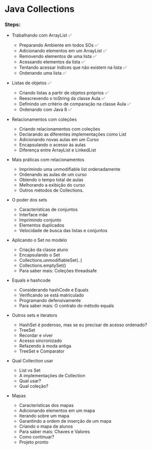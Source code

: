 # Java Collections

### Steps:

- Trabalhando com ArrayList ✅
  - Preparando Ambiente em todos SOs ✅
  - Adicionando elementos em um ArrayList ✅
  - Removendo elementos de uma lista ✅
  - Acessando elementos da lista ✅
  - Tentando acessar índices que não existem na lista ✅
  - Ordenando uma lista ✅

- Listas de objetos ✅
  - Criando listas a partir de objetos próprios ✅
  - Reescrevendo o toString da classe Aula ✅
  - Definindo um critério de comparação na classe Aula ✅
  - Ordenando com Java 8 ✅

- Relacionamentos com coleções
  - Criando relacionamentos com coleções
  - Declarando as diferentes implementações como List
  - Adicionando novas aulas em um Curso
  - Encapsulando o acesso às aulas
  - Diferença entre ArrayList e LinkedList

- Mais práticas com relacionamentos
  - Imprimindo uma unmodifiable list ordenadamente
  - Ordenando as aulas de um curso
  - Obtendo o tempo total de aulas
  - Melhorando a exibição do curso
  - Outros métodos de Collections.

- O poder dos sets
  - Características de conjuntos
  - Interface mãe
  - Imprimindo conjunto
  - Elementos duplicados
  - Velocidade de busca das listas e conjuntos

- Aplicando o Set no modelo
  - Criação da classe aluno
  - Encapsulando o Set
  - Collections.unmodifiableSet(..)
  - Collections.emptySet()
  - Para saber mais: Coleções threadsafe

- Equals e hashcode
  - Considerando hashCode e Equals
  - Verificando se está matriculado
  - Programando defensivamente
  - Para saber mais: O contrato do método equals

- Outros sets e iterators
  - HashSet é poderoso, mas se eu precisar de acesso ordenado?
  - TreeSet
  - Recordar e viver
  - Acesso sincronizado
  - Refazendo à moda antiga
  - TreeSet e Comparator

- Qual Collection usar
  - List vs Set
  - A implementações de Collection
  - Qual usar?
  - Qual coleção?

- Mapas
  - Características dos mapas
  - Adicionando elementos em um mapa
  - Iterando sobre um mapa
  - Garantindo a ordem de inserção de um mapa
  - Criando o mapa de alunos
  - Para saber mais: Chaves e Valores
  - Como continuar?
  - Projeto pronto